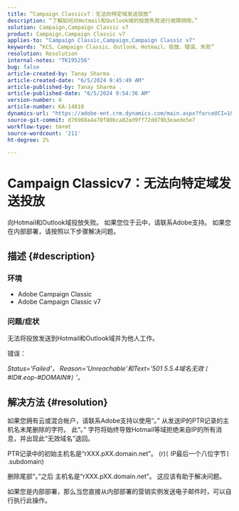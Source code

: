 ```yaml
---
title: “Campaign Classicv7：无法向特定域发送投放”
description: “了解如何对Hotmail和Outlook域的投放失败进行故障排除。”
solution: Campaign,Campaign Classic v7
product: Campaign,Campaign Classic v7
applies-to: "Campaign Classic,Campaign,Campaign Classic v7"
keywords: “KCS、Campaign Classic、Outlook、Hotmail、投放、错误、失败”
resolution: Resolution
internal-notes: "TK195256"
bug: false
article-created-by: Tanay Sharma .
article-created-date: "6/5/2024 9:45:49 AM"
article-published-by: Tanay Sharma .
article-published-date: "6/5/2024 9:54:36 AM"
version-number: 4
article-number: KA-14810
dynamics-url: "https://adobe-ent.crm.dynamics.com/main.aspx?forceUCI=1&pagetype=entityrecord&etn=knowledgearticle&id=2784ba5d-2023-ef11-840b-6045bd0065b6"
source-git-commit: d76968a4a78f80bca82ad9ff72dd79b3eaede5e7
workflow-type: tm+mt
source-wordcount: '211'
ht-degree: 2%

---
```


# Campaign Classicv7：无法向特定域发送投放


向Hotmail和Outlook域投放失败。 如果您位于云中，请联系Adobe支持。 如果您在内部部署，请按照以下步骤解决问题。

## 描述 {#description}


### 环境

- Adobe Campaign Classic
- Adobe Campaign Classic v7


### 问题/症状

无法将投放发送到Hotmail和Outlook域并为他人工作。

错误：

*Status=&#39;Failed&#39;， Reason=&#39;Unreachable&#39;和Text=&#39;501 5.5.4域名无效 `[` #ID#.eop-#DOMAIN#`]` ’。*





## 解决方法 {#resolution}


如果您拥有云或混合帐户，请联系Adobe支持以使用“。” 从发送IP的PTR记录的主机名末尾删除的字符。 此“。” 字符将始终导致Hotmail等域拒绝来自IP的所有消息，并出现此“无效域名”退回。

PTR记录中的初始主机名是“rXXX.pXX.domain.net”。 (r)`[` IP最后一个八位字节`]` .subdomain)

删除尾部“。”之后 主机名是“rXXX.pXX.domain.net”。 这应该有助于解决问题。

如果您是内部部署，那么当您直接从内部部署的营销实例发送电子邮件时，可以自行执行此操作。
